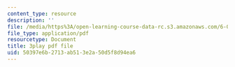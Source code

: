 ```yaml
---
content_type: resource
description: ''
file: /media/https%3A/open-learning-course-data-rc.s3.amazonaws.com/6-042j-mathematics-for-computer-science-spring-2015/50397e6b2713ab513e2a50d5f8d94ea6_K8ZfzNN1miQ.pdf
file_type: application/pdf
resourcetype: Document
title: 3play pdf file
uid: 50397e6b-2713-ab51-3e2a-50d5f8d94ea6
---
```

